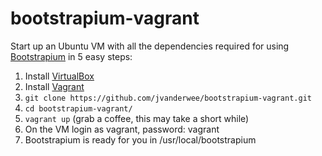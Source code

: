 bootstrapium-vagrant
====================

Start up an Ubuntu VM with all the dependencies required for using [Bootstrapium](https://github.com/jvanderwee/bootstrapium) in 5 easy steps:

1. Install [VirtualBox](https://www.virtualbox.org)
2. Install [Vagrant](https://www.vagrantup.com)
3. ``` git clone https://github.com/jvanderwee/bootstrapium-vagrant.git ```
4. ``` cd bootstrapium-vagrant/ ```
5. ``` vagrant up ``` (grab a coffee, this may take a short while)
6. On the VM login as vagrant, password: vagrant
7. Bootstrapium is ready for you in /usr/local/bootstrapium


